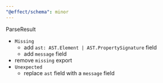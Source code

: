 ```yaml
---
"@effect/schema": minor
---
```


ParseResult

- `Missing`
  - add `ast: AST.Element | AST.PropertySignature` field
  - add `message` field
- remove `missing` export
- `Unexpected`
  - replace `ast` field with a `message` field
